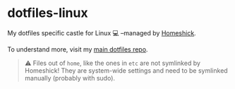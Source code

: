 # dotfiles-linux

My dotfiles specific castle for Linux 💻  –managed by
[Homeshick](https://github.com/andsens/homeshick).

To understand more, visit my [main dotfiles repo](https://github.com/gerardbosch/dotfiles).

> ⚠️  Files out of `home`, like the ones in `etc` are not symlinked by Homeshick! They are
  system-wide settings and need to be symlinked manually (probably with sudo).

